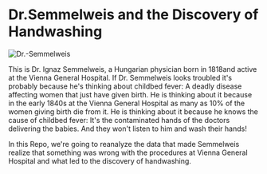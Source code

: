 # Dr.Semmelweis and the Discovery of Handwashing
    
![Dr.-Semmelweis](https://user-images.githubusercontent.com/85286536/121653491-5db80180-caba-11eb-803e-3a190d83d685.png)

   This is Dr. Ignaz Semmelweis, a Hungarian physician born in 1818and active at the Vienna General Hospital. If Dr. Semmelweis looks troubled it's probably because he's thinking about childbed fever: A deadly disease affecting women that just have given birth. He is thinking about it because in the early 1840s at the Vienna General Hospital as many as 10% of the women giving birth die from it. He is thinking about it because he knows the cause of childbed fever: It's the contaminated hands of the doctors delivering the babies. And they won't listen to him and wash their hands!

   In this Repo, we're going to reanalyze the data that made Semmelweis realize that something was wrong with the procedures at Vienna General Hospital and what led to the discovery of handwashing.
  
